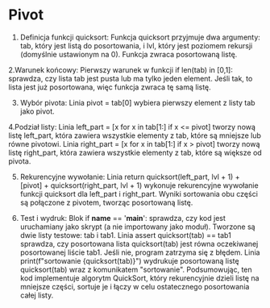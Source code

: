 # Pivot

1. Definicja funkcji quicksort:
Funkcja quicksort przyjmuje dwa argumenty: tab, który jest listą do posortowania, i lvl, który jest poziomem rekursji (domyślnie ustawionym na 0).
Funkcja zwraca posortowaną listę.

2.Warunek końcowy:
Pierwszy warunek w funkcji if len(tab) in [0,1]: sprawdza, czy lista tab jest pusta lub ma tylko jeden element.
Jeśli tak, to lista jest już posortowana, więc funkcja zwraca tę samą listę.

3. Wybór pivota:
Linia pivot = tab[0] wybiera pierwszy element z listy tab jako pivot.

4.Podział listy:
Linia left_part = [x for x in tab[1:] if x <= pivot] tworzy nową listę left_part, która zawiera wszystkie elementy z tab, które są mniejsze lub równe pivotowi.
Linia right_part = [x for x in tab[1:] if x > pivot] tworzy nową listę right_part, która zawiera wszystkie elementy z tab, które są większe od pivota.

5. Rekurencyjne wywołanie:
Linia return quicksort(left_part, lvl + 1) + [pivot] + quicksort(right_part, lvl + 1) wykonuje rekurencyjne wywołanie funkcji quicksort dla left_part i right_part.
Wyniki sortowania obu części są połączone z pivotem, tworząc posortowaną listę.

6. Test i wydruk:
Blok if __name__ == '__main__': sprawdza, czy kod jest uruchamiany jako skrypt (a nie importowany jako moduł).
Tworzone są dwie listy testowe: tab i tab1.
Linia assert quicksort(tab) == tab1 sprawdza, czy posortowana lista quicksort(tab) jest równa oczekiwanej posortowanej liście tab1. Jeśli nie, program zatrzyma się z błędem.
Linia print(f"sortowanie {quicksort(tab)}") wydrukuje posortowaną listę quicksort(tab) wraz z komunikatem "sortowanie".
Podsumowując, ten kod implementuje algorytm QuickSort, który rekurencyjnie dzieli listę na mniejsze części, sortuje je i łączy w celu ostatecznego posortowania całej listy.
